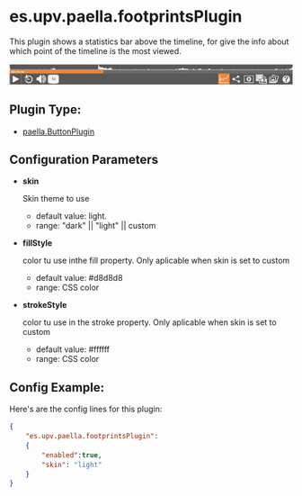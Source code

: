 ---
---

# es.upv.paella.footprintsPlugin

This plugin shows a statistics bar above the timeline, for give the info about which point of the timeline is the most viewed.

![](images/footprintsPlugin.jpg)

## Plugin Type:
- [paella.ButtonPlugin](../developer/plugin_types.md)

## Configuration Parameters

* **skin**

	Skin theme to use
	- default value: light.
	- range: "dark" || "light" || custom

* **fillStyle**

	color tu use inthe fill property. Only aplicable when skin is set to custom
	- default value: #d8d8d8
	- range: CSS color

* **strokeStyle**

	color tu use in the stroke  property. Only aplicable when skin is set to custom
	- default value: #ffffff
	- range: CSS color


## Config Example:

Here's are the config lines for this plugin:

```json
{
	"es.upv.paella.footprintsPlugin":
	{
		"enabled":true, 
		"skin": "light"
	}
}
```
